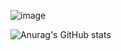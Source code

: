 ![image](https://github.com/RenWro/RenWro/assets/134458911/29143b94-27ae-4226-9454-47a0d54627c0)

![Anurag's GitHub stats](https://github-readme-stats.vercel.app/api?username=anuraghazra&show_icons=true&theme=transparent)
<!--
**RenWro/RenWro** is a ✨ _special_ ✨ repository because its `README.md` (this file) appears on your GitHub profile.

Here are some ideas to get you started:

- 🔭 I’m currently working on ...
- 🌱 I’m currently learning ...
- 👯 I’m looking to collaborate on ...
- 🤔 I’m looking for help with ...
- 💬 Ask me about ...
- 📫 How to reach me: ...
- 😄 Pronouns: ...
- ⚡ Fun fact: ...
-->
